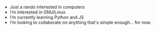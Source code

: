 - Just a rando interested in computers
- I’m interested in GNU/Linux
- I’m currently learning Python and JS
- I’m looking to collaborate on anything that's simple enough... for now.
